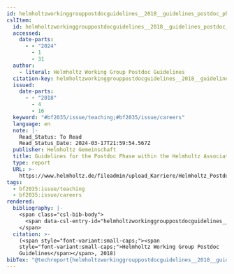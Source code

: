 ```yaml
---
id: helmholtzworkinggrouppostdocguidelines__2018__guidelines_postdoc_phase
cslItem:
  id: helmholtzworkinggrouppostdocguidelines__2018__guidelines_postdoc_phase
  accessed:
    date-parts:
      - - "2024"
        - 1
        - 31
  author:
    - literal: Helmholtz Working Group Postdoc Guidelines
  citation-key: helmholtzworkinggrouppostdocguidelines__2018__guidelines_postdoc_phase
  issued:
    date-parts:
      - - "2018"
        - 4
        - 16
  keyword: "#bf2035/issue/teaching;#bf2035/issue/careers"
  language: en
  note: |-
    Read_Status: To Read
    Read_Status_Date: 2024-03-17T21:59:54.567Z
  publisher: Helmholtz Gemeinschaft
  title: Guidelines for the Postdoc Phase within the Helmholtz Association
  type: report
  URL: >-
    https://www.helmholtz.de/fileadmin/upload_Karriere/Helmholtz_Postdoc_Guidelines.pdf
tags:
  - bf2035:issue/teaching
  - bf2035:issue/careers
rendered:
  bibliography: |-
    <span class="csl-bib-body">
      <span data-csl-entry-id="helmholtzworkinggrouppostdocguidelines__2018__guidelines_postdoc_phase" class="csl-entry"><span class='author-bib'>Helmholtz Working Group Postdoc Guidelines</span>. <span class='date-bib'>(2018)</span>. <span class='title'><i><b><span style="font-style:normal;">Guidelines for the Postdoc Phase within the Helmholtz Association</span></b></i></span>. Helmholtz Gemeinschaft. <span class='URL'><a href='https://www.helmholtz.de/fileadmin/upload_Karriere/Helmholtz_Postdoc_Guidelines.pdf'>LINK</a></span></span>
    </span>
  citation: >-
    (<span style="font-variant:small-caps;"><span
    style="font-variant:small-caps;">Helmholtz Working Group Postdoc
    Guidelines</span></span>, 2018)
bibTex: "@techreport{helmholtzworkinggrouppostdocguidelines__2018__guidelines_postdoc_phase,\n\tauthor = {{Helmholtz Working Group Postdoc Guidelines}},\n\tyear = {2018},\n\tmonth = {apr 16},\n\tnote = {Read\\textunderscore{}Status: To Read\nRead\\textunderscore{}Status\\textunderscore{}Date: 2024-03-17T21:59:54.567Z},\n\tinstitution = {Helmholtz Gemeinschaft},\n\ttitle = {Guidelines for the {Postdoc} {Phase} within the {Helmholtz} {Association}},\n\turl = {https://www.helmholtz.de/fileadmin/upload_Karriere/Helmholtz_Postdoc_Guidelines.pdf},\n}\n\n"
---
```


